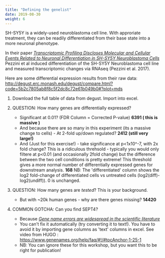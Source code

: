 ```yaml
---
title: "Defining the genelist"
date: 2019-08-30
weight: 6
---
```


SH-SY5Y is a widely-used neuroblastoma cell line. 
With approriate treatment, they can be readily differentiated from their base state 
into a more neuronal phenotype. 

In their paper [_Transcriptomic Profiling Discloses Molecular and Cellular Events Related to Neuronal Differentiation in SH-SY5Y Neuroblastoma Cells_](https://link.springer.com/article/10.1007%2Fs10571-016-0403-y) 
Pezzini et al induced differentiation of the SH-SY5Y Neuroblastoma cell line and measured transcriptomic changes via RNAseq (Pezzini et al. 2017).


Here are some differential expression results from  their raw data:
http://degust.erc.monash.edu/degust/compare.html?code=5b2c7805ab8f8c5f2dc8c72e61b049b0#?plot=mds


1.  Download the full table of data from degust.  Import into excel. <!-- File>Import -->

2.  QUESTION: How many genes are differentially expressed?

    - Significant at 0.01? (FDR Column = Corrected P-value)   **6391 ( this is massive )**
    - And because there are so many in this experiment (its a massive change to cells) -  At 2-fold up/down regulated? **2412 (still very large!)**    
    - And (Just for this exercise!) -  take significance at p<1x10^-7, with 2x fold change? This is a ridiculous threhsold - typically you would only filtere at p<0.01 (and occasionally 2fold change) but the difference between the two cell conditions is pretty extreme! This threshold gives a more normal number of differentially expressed genes for downstream analysis. **168**
    NB: The 'differentiated' column shows the log2 fold-change of differentiated cells vs untreated cells (log2(diff)-log2(undiff)). 0 is unchanged.

3. QUESTION: How many genes are _tested_? This is your background.
    - But with ~20k human genes - why are there genes missing? **14420**

4. COMMON GOTCHA: Can you find SEPT4?
    - Because [_Gene name errors are widespread in the scientific literature_](https://genomebiology.biomedcentral.com/articles/10.1186/s13059-016-1044-7)
    - You can't fix it automatically (try converting it to text!). You have to avoid it by importing gene columns as 'text' columns in excel. See video from HUGO : https://www.genenames.org/help/faq/#!/#tocAnchor-1-25-1
    - NB: You can ignore these for this workshop, but you want this to be right for publication!

